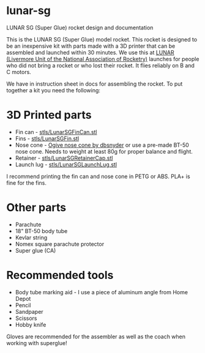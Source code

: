 # lunar-sg
LUNAR SG (Super Glue) rocket design and documentation

This is the LUNAR SG (Super Glue) model rocket.  This rocket is designed to be an
inexpensive kit with parts made with a 3D printer that can be assembled and launched
within 30 minutes.  We use this at 
[LUNAR (Livermore Unit of the National Association of Rocketry)](http://www.lunar.org/)
launches for people who did not bring a rocket or who lost their rocket.  It flies reliably on
B and C motors.

We have in instruction sheet in docs for assembling the rocket.  To put together a kit you need
the following:

# 3D Printed parts
* Fin can - [stls/LunarSGFinCan.stl](stls/LunarSGFinCan.stl)
* Fins - [stls/LunarSGFin.stl](stls/LunarSGFin.stl)
* Nose cone - [Ogive nose cone by dbsnyder](https://www.thingiverse.com/thing:345464) or use a pre-made BT-50 nose cone.  Needs to weight at least 80g for proper balance and flight.
* Retainer - [stls/LunarSGRetainerCap.stl](stls/LunarSGRetainerCap.stl)
* Launch lug - [stls/LunarSGLaunchLug.stl](stls/LunarSGLaunchLug.stl)

I recommend printing the fin can and nose cone in PETG or ABS.  PLA+ is fine for the fins.

# Other parts
* Parachute
* 18" BT-50 body tube
* Kevlar string
* Nomex square parachute protector
* Super glue (CA)

# Recommended tools
* Body tube marking aid - I use a piece of aluminum angle from Home Depot
* Pencil
* Sandpaper
* Scissors
* Hobby knife

Gloves are recommended for the assembler as well as the coach when working with superglue!
